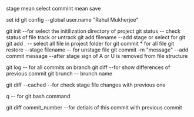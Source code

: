 stage mean select
commint mean save

set id 
git config --global user.name "Rahul Mukherjee"

git init --for select the initilization directory of project
git status -- check status of file track or untrack
git add filename --add stage or select for git
git add . -- select all file in project folder for git commit * for all file
git restore --stage filename -- for unstage file
git commit -m "message" --add commit message --after stage sign of A or U is removed from file structure

git log -- for all commits on branch
git diff --for show differences of previous commit
git brunch -- brunch name

git diff --cached --for check stage file changes with previous one

q -- for git bash command

git diff commit_number --for detials of this commit with previous commit
